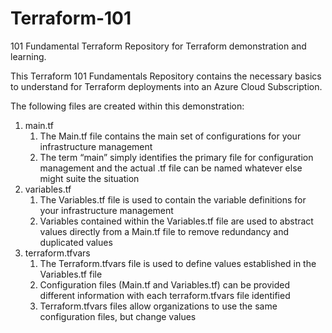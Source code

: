 # Terraform-101
101 Fundamental Terraform Repository for Terraform demonstration and learning.

This Terraform 101 Fundamentals Repository contains the necessary basics to understand for Terraform deployments into an Azure Cloud Subscription. 

The following files are created within this demonstration: 
1. main.tf
    1. The Main.tf file contains the main set of configurations for your infrastructure management
    2. The term “main” simply identifies the primary file for configuration management and the actual .tf file can be named whatever else might suite the situation
2. variables.tf
    1. The Variables.tf file is used to contain the variable definitions for your infrastructure management
    2. Variables contained within the Variables.tf file are used to abstract values directly from a Main.tf file to remove redundancy and duplicated values
3. terraform.tfvars
    1. The Terraform.tfvars file is used to define values established in the Variables.tf file
    2. Configuration files (Main.tf and Variables.tf) can be provided different information with each terraform.tfvars file identified
    3. Terraform.tfvars files allow organizations to use the same configuration files, but change values
